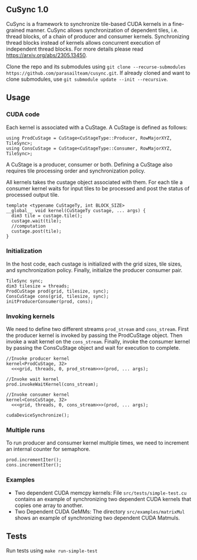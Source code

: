 CuSync 1.0
------
CuSync is a framework to synchronize tile-based CUDA kernels in a fine-grained manner.
CuSync allows synchronization of dependent tiles, i.e. thread blocks, of a chain of producer and consumer kernels.
Synchronizing thread blocks instead of kernels allows concurrent execution of independent thread blocks. For more details please read https://arxiv.org/abs/2305.13450.

Clone the repo and its submodules using `git clone --recurse-submodules https://github.com/parasailteam/cusync.git`.
If already cloned and want to clone submodules, use `git submodule update --init --recursive`.

Usage
-------

### CUDA code
Each kernel is associated with a CuStage.
A CuStage is defined as follows:
```
using ProdCuStage = CuStage<CuStageType::Producer, RowMajorXYZ, TileSync>;
using ConsCuStage = CuStage<CuStageType::Consumer, RowMajorXYZ, TileSync>;
```
A CuStage is a producer, consumer or both. 
Defining a CuStage also requires tile processing order and synchronization policy.

All kernels takes the custage object associated with them. 
For each tile a consumer kernel waits for input tiles to be processed and post the status of processed output tile.
```
template <typename CuStageTy, int BLOCK_SIZE>
__global__ void kernel(CuStageTy custage, ... args) {
  dim3 tile = custage.tile();
  custage.wait(tile);
  //computation
  custage.post(tile);
}
```

### Initialization
In the host code, each custage is initialized with the grid sizes, tile sizes, and synchronization policy.
Finally, initialize the producer consumer pair.
```
TileSync sync;
dim3 tilesize = threads;
ProdCuStage prod(grid, tilesize, sync);
ConsCuStage cons(grid, tilesize, sync);
initProducerConsumer(prod, cons);
```

### Invoking kernels
We need to define two different streams `prod_stream` and `cons_stream`.
First the producer kernel is invoked by passing the ProdCuStage object.
Then invoke a wait kernel on the `cons_stream`.
Finally, invoke the consumer kernel by passing the ConsCuStage object and wait for execution to complete.

```
//Invoke producer kernel
kernel<ProdCuStage, 32>
  <<<grid, threads, 0, prod_stream>>>(prod, ... args);

//Invoke wait kernel
prod.invokeWaitKernel(cons_stream);

//Invoke consumer kernel
kernel<ConsCuStage, 32>
  <<<grid, threads, 0, cons_stream>>>(prod, ... args);

cudaDeviceSynchronize();
```

### Multiple runs
To run producer and consumer kernel multiple times, we need to increment an internal counter for semaphore.

```
prod.incrementIter();
cons.incrementIter();
```

### Examples
* Two dependent CUDA memcpy kernels: File `src/tests/simple-test.cu` contains an example of synchronizing two dependent CUDA kernels that copies one array to another.
* Two Dependent CUDA GeMMs:  The directory `src/examples/matrixMul` shows an example of synchronizing two dependent CUDA Matmuls.

Tests
------
Run tests using `make run-simple-test`
